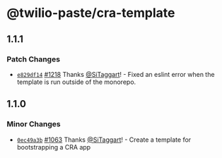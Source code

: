 # @twilio-paste/cra-template

## 1.1.1

### Patch Changes

- [`e829df14`](https://github.com/twilio-labs/paste/commit/e829df14b458f6cfad3acecff498beaa99852d4c) [#1218](https://github.com/twilio-labs/paste/pull/1218) Thanks [@SiTaggart](https://github.com/SiTaggart)! - Fixed an eslint error when the template is run outside of the monorepo.

## 1.1.0

### Minor Changes

- [`0ec49a3b`](https://github.com/twilio-labs/paste/commit/0ec49a3bec59e6d98ade292316e2776d024451ee) [#1063](https://github.com/twilio-labs/paste/pull/1063) Thanks [@SiTaggart](https://github.com/SiTaggart)! - Create a template for bootstrapping a CRA app
